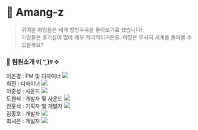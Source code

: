 # 🌺 Amang-z
> 귀여운 아망들은 세계 방방곡곡을 돌아보기로 했습니다!    
아망들은 호기심이 많아 매우 적극적이거든요. 아망은 무사히 세계를 돌아볼 수 있을까요? 

### 👥 <b>팀원소개 ୧( “̮ )୨ ✧</b>
이은경 : PM 및 디자이너 <a href="https://github.com/naaaaxx"><img src="https://img.shields.io/badge/atotoa-181717?style=flat-square&logo=github&logoColor=white"/></a>    
희진 : 디자이너 <a href="https://github.com/heejin75"><img src="https://img.shields.io/badge/heejin75-181717?style=flat-square&logo=github&logoColor=white"/></a>     
이준성 : 사운드 <a href="https://github.com/Dobless"><img src="https://img.shields.io/badge/Dobless-181717?style=flat-square&logo=github&logoColor=white"/></a>   
도원석 : 개발자 및 사운드 <a href="https://github.com/donasensei"><img src="https://img.shields.io/badge/donasensei-181717?style=flat-square&logo=github&logoColor=white"/></a>   
전홍석 : 기획자 및 개발자 <a href="https://github.com/PHILEM0N"><img src="https://img.shields.io/badge/PHILEM0N-181717?style=flat-square&logo=github&logoColor=white"/></a>   
김종호 : 개발자 <a href="https://github.com/hohojlike"><img src="https://img.shields.io/badge/hohojlike-181717?style=flat-square&logo=github&logoColor=white"/></a>   
최시은 : 개발자 <a href="https://github.com/szun8"><img src="https://img.shields.io/badge/szun8-181717?style=flat-square&logo=github&logoColor=white"/></a>  
